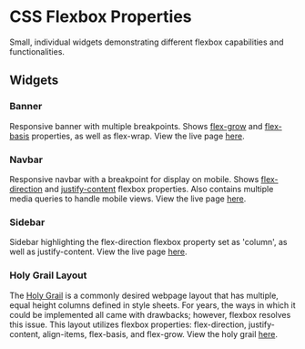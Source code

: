 # CSS Flexbox Properties
Small, individual widgets demonstrating different flexbox capabilities and functionalities.

## Widgets
### Banner
Responsive banner with multiple breakpoints.  Shows [flex-grow](https://developer.mozilla.org/en-US/docs/Web/CSS/flex-grow) and [flex-basis](https://developer.mozilla.org/en-US/docs/Web/CSS/flex-basis) properties, as well as flex-wrap.  View the live page [here](http://htmlpreview.github.io/?https://github.com/tylersul/css-flexbox/blob/master/banner/banner.html).

### Navbar
Responsive navbar with a breakpoint for display on mobile.  Shows [flex-direction](https://developer.mozilla.org/en-US/docs/Web/CSS/flex-direction) and [justify-content](https://developer.mozilla.org/en-US/docs/Web/CSS/justify-content) flexbox properties.  Also contains multiple media queries to handle mobile views.  View the live page [here](http://htmlpreview.github.io/?https://github.com/tylersul/css-flexbox/blob/master/navbar/navbar.html).

### Sidebar
Sidebar highlighting the flex-direction flexbox property set as 'column', as well as justify-content.  View the live page [here](https://github.com/tylersul/css-flexbox/blob/master/sidebar/sidebar.html).

### Holy Grail Layout
The [Holy Grail](https://en.wikipedia.org/wiki/Holy_grail_(web_design)) is a commonly desired webpage layout that has multiple, equal height columns defined in style sheets.  For years, the ways in which it could be implemented all came with drawbacks; however, flexbox resolves this issue.  This layout utilizes flexbox properties: flex-direction, justify-content, align-items, flex-basis, and flex-grow.  View the holy grail [here](http://htmlpreview.github.io/?https://github.com/tylersul/css-flexbox/blob/master/holy-grail/grail.html).